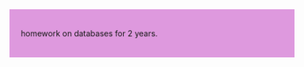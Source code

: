 <div style="background-color: #de99de; padding: 20px;">
  <p>homework on databases for 2 years.</p>
</div>
